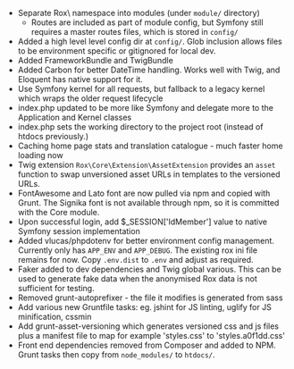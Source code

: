 * Separate Rox\ namespace into modules (under `module/` directory)
  * Routes are included as part of module config, but Symfony still requires a
  master routes files, which is stored in `config/`
* Added a high level level config dir at `config/`. Glob inclusion allows files
to be environment specific or gitignored for local dev.
* Added FrameworkBundle and TwigBundle
* Added Carbon for better DateTime handling. Works well with Twig, and Eloquent
has native support for it.
* Use Symfony kernel for all requests, but fallback to a legacy kernel which
wraps the older request lifecycle
* index.php updated to be more like Symfony and delegate more to the Application
and Kernel classes
* index.php sets the working directory to the project root (instead of htdocs
previously.)
* Caching home page stats and translation catalogue - much faster home loading
now
* Twig extension `Rox\Core\Extension\AssetExtension` provides an `asset`
function to swap unversioned asset URLs in templates to the versioned URLs.
* FontAwesome and Lato font are now pulled via npm and copied with Grunt. The
Signika font is not available through npm, so it is committed with the Core
module.
* Upon successful login, add $_SESSION['IdMember'] value to native Symfony
session implementation
* Added vlucas/phpdotenv for better environment config management. Currently
only has `APP_ENV` and `APP_DEBUG`. The existing rox ini file remains for now.
Copy `.env.dist` to `.env` and adjust as required.
* Faker added to dev dependencies and Twig global various. This can be used to
generate fake data when the anonymised Rox data is not sufficient for testing.
* Removed grunt-autoprefixer - the file it modifies is generated from sass
* Add various new Gruntfile tasks: eg. jshint for JS linting, uglify for JS
minification, cssmin
* Add grunt-asset-versioning which generates versioned css and js files plus a
manifest file to map for example 'styles.css' to 'styles.a0f1dd.css'
* Front end dependencies removed from Composer and added to NPM. Grunt tasks
then copy from `node_modules/` to `htdocs/`.
